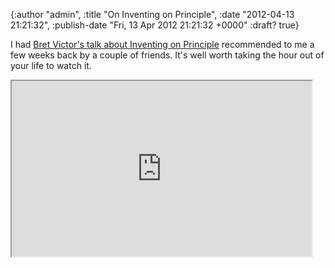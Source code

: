 

{:author "admin", :title "On Inventing on Principle", :date "2012-04-13 21:21:32", :publish-date "Fri, 13 Apr 2012 21:21:32 +0000" :draft? true}



<!-- content below -->

I had [Bret Victor's talk about Inventing on Principle](https://vimeo.com/36579366) recommended to me a few weeks back by a couple of friends. It's well worth taking the hour out of your life to watch it.

<iframe src="http://player.vimeo.com/video/36579366?byline=0" width="480px" height="281px" webkitAllowFullScreen mozallowfullscreen allowFullScreen></iframe>

